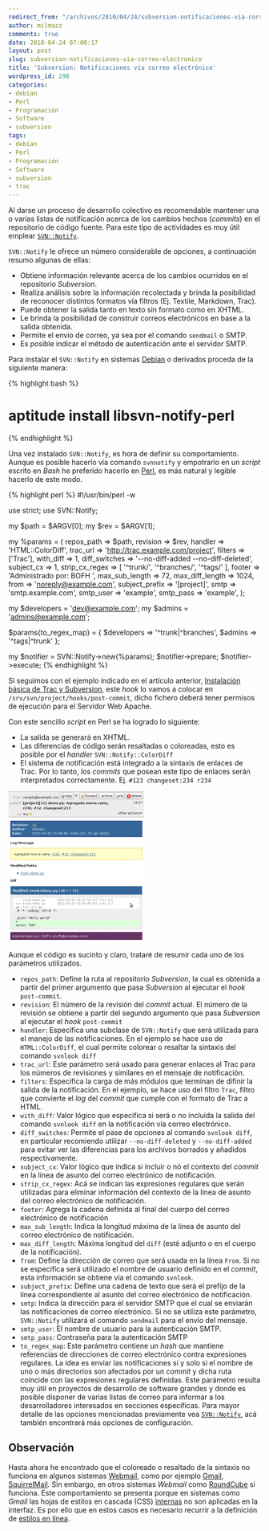 ```yaml
---
redirect_from: "/archivos/2010/04/24/subversion-notificaciones-via-correo-electronico/"
author: milmazz
comments: true
date: 2010-04-24 07:00:17
layout: post
slug: subversion-notificaciones-via-correo-electronico
title: 'Subversion: Notificaciones vía correo electrónico'
wordpress_id: 298
categories:
- debian
- Perl
- Programación
- Software
- subversion
tags:
- debian
- Perl
- Programación
- Software
- subversion
- trac
---
```


Al darse un proceso de desarrollo colectivo es recomendable mantener una o varias listas de notificación acerca de los cambios hechos (_commits_) en el repositorio de código fuente. Para este tipo de actividades es muy útil emplear [`SVN::Notify`](http://search.cpan.org/dist/SVN-Notify/).

`SVN::Notify` le ofrece un número considerable de opciones, a continuación resumo algunas de ellas:
	
  * Obtiene información relevante acerca de los cambios ocurridos en el repositorio _Subversion_.
  * Realiza análisis sobre la información recolectada y brinda la posibilidad de reconocer distintos formatos vía filtros (Ej. Textile, Markdown, Trac).
  * Puede obtener la salida tanto en texto sin formato como en XHTML.
  * Le brinda la posibilidad de construir correos electrónicos en base a la salida obtenida.
  * Permite el envío de correo, ya sea por el comando `sendmail` o SMTP.
  * Es posible indicar el método de autenticación ante el servidor SMTP.

Para instalar el `SVN::Notify` en sistemas [Debian](http://www.debian.org/) o derivados proceda de la siguiente manera:

{% highlight bash %}
# aptitude install libsvn-notify-perl
{% endhighlight %}

Una vez instalado `SVN::Notify`, es hora de definir su comportamiento. Aunque es posible hacerlo vía comando `svnnotify` y empotrarlo en un _script_ escrito en _Bash_ he preferido hacerlo en [Perl](http://www.perl.org/), es más natural y legible hacerlo de este modo.

{% highlight perl %}
#!/usr/bin/perl -w

use strict;
use SVN::Notify;

my $path = $ARGV[0];
my $rev  = $ARGV[1];

my %params = (
    repos_path      => $path,
    revision        => $rev,
    handler         => 'HTML::ColorDiff',
    trac_url        => 'http://trac.example.com/project',
    filters         => ['Trac'],
    with_diff       => 1,
    diff_switches   => '--no-diff-added --no-diff-deleted',
    subject_cx      => 1,
    strip_cx_regex  => [ '^trunk/', '^branches/', '^tags/' ],
    footer          => 'Administrado por: BOFH ',
    max_sub_length  => 72,
    max_diff_length => 1024,
    from            => 'noreply@example.com',
    subject_prefix  => '[project]',
    smtp            => 'smtp.example.com',
    smtp_user       => 'example',
    smtp_pass       => 'example',
);

my $developers = 'dev@example.com';
my $admins     = 'admins@example.com';

$params{to_regex_map} = {
    $developers => '^trunk|^branches',
    $admins     => '^tags|^trunk'
};

my $notifier = SVN::Notify->new(%params);
$notifier->prepare;
$notifier->execute;
{% endhighlight %}

Si seguimos con el ejemplo indicado en el artículo anterior, [Instalación básica de Trac y Subversion](/archivos/2010/04/23/instalacion-basica-de-trac-y-subversion), este _hook_ lo vamos a colocar en `/srv/svn/project/hooks/post-commit`, dicho fichero deberá tener permisos de ejecución para el Servidor Web Apache.

Con este sencillo _script_ en Perl se ha logrado lo siguiente:

  * La salida se generará en XHTML.
  * Las diferencias de código serán resaltadas o coloreadas, esto es posible por el _handler_ `SVN::Notify::ColorDiff`
  * El sistema de notificación está integrado a la sintaxis de enlaces de Trac. Por lo tanto, los _commits_ que posean este tipo de enlaces serán interpretados correctamente. Ej. `#123 changeset:234 r234`

![Muestra del coloreado que ofrece SVN::Notify](/images/2010-04-24-subversion-notificaciones-via-correo-electronico/Pantallazo-271x300.png)

Aunque el código es sucinto y claro, trataré de resumir cada uno de los parámetros utilizados.

* `repos_path`: Define la ruta al repositorio _Subversion_, la cual es obtenida a partir del primer argumento que pasa _Subversion_ al ejecutar el _hook_ `post-commit`.
* `revision`: El número de la revisión del _commit_ actual. El número de la revisión se obtiene a partir del segundo argumento que pasa _Subversion_ al ejecutar el _hook_ `post-commit`
* `handler`: Especifica una subclase de `SVN::Notify` que será utilizada para el manejo de las notificaciones. En el ejemplo se hace uso de `HTML::ColorDiff`, el cual permite colorear o resaltar la sintaxis del comando `svnlook diff`
* `trac_url`: Este parámetro será usado para generar enlaces al Trac para los números de revisiones y similares en el mensaje de notificación.
* `filters`: Especifica la carga de más módulos que terminan de difinir la salida de la notificación. En el ejemplo, se hace uso del filtro `Trac`, filtro que convierte el _log_ del _commit_ que cumple con el formato de Trac a HTML.
* `with_diff`: Valor lógico que especifica si será o no incluida la salida del comando `svnlook diff` en la notificación vía correo electrónico.
* `diff_switches`: Permite el pase de opciones al comando `svnlook diff`, en particular recomiendo utilizar `--no-diff-deleted` y `--no-diff-added` para evitar ver las diferencias para los archivos borrados y añadidos respectivamente.
* `subject_cx`: Valor lógico que indica si incluir o nó el contexto del _commit_ en la línea de asunto del correo electrónico de notificación.
* `strip_cx_regex`: Acá se indican las expresiones regulares que serán utilizadas para eliminar información del contexto de la línea de asunto del correo electrónico de notificación.
* `footer`: Agrega la cadena definida al final del cuerpo del correo electrónico de notificación
* `max_sub_length`: Indica la longitud máxima de la línea de asunto del correo electrónico de notificación.
* `max_diff_length`: Máxima longitud del `diff` (esté adjunto o en el cuerpo de la notificación).
* `from`: Define la dirección de correo que será usada en la línea `From`. Si no se especifica será utilizado el nombre de usuario definido en el _commit_, esta información se obtiene vía el comando `svnlook`.
* `subject_prefix`: Define una cadena de texto que será el prefijo de la línea correspondiente al asunto del correo electrónico de notificación.  
* `smtp`: Indica la dirección para el servidor SMTP que el cual se enviarán las notificaciones de correo electrónico. Si no se utiliza este parámetro, `SVN::Notify` utilizará el comando `sendmail` para el envío del mensaje.
* `smtp_user`: El nombre de usuario para la autenticación SMTP.
* `smtp_pass`: Contraseña para la autenticación SMTP
* `to_regex_map`: Este parámetro contiene un _hash_ que mantiene referencias de direcciones de correo electrónico contra expresiones regulares. La idea es enviar las notificaciones si y solo si el nombre de uno o más directorios son afectados por un _commit_ y dicha ruta coincide con las expresiones regulares definidas. Este parámetro resulta muy útil en proyectos de desarrollo de software grandes y donde es posible disponer de varias listas de correo para informar a los desarrolladores interesados en secciones específicas.
Para mayor detalle de las opciones mencionadas previamente vea [`SVN::Notify`](http://search.cpan.org/dist/SVN-Notify/), acá también encontrará más opciones de configuración.

## Observación

Hasta ahora he encontrado que el coloreado o resaltado de la sintaxis no funciona en algunos sistemas [Webmail][], como por ejemplo [Gmail][], [SquirrelMail][]. Sin embargo, en otros sistemas _Webmail_ como [RoundCube][] si funciona. Este comportamiento se presenta porque en sistemas como _Gmail_ las hojas de estilos en cascada (CSS) [internas](http://www.w3schools.com/css/css_howto.asp) no son aplicadas en la interfaz. Es por ello que en estos casos es necesario recurrir a la definición de [estilos en línea](http://www.w3schools.com/css/css_howto.asp).

[Webmail]: http://es.wikipedia.org/wiki/Webmail
[Gmail]: http://www.gmail.com
[SquirrelMail]: http://squirrelmail.org/
[RoundCube]: http://roundcube.net/
